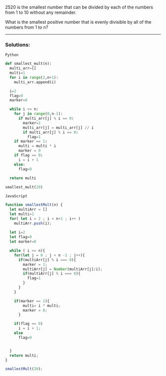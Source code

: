 2520 is the smallest number that can be divided by each of the numbers from 1 to 10 without any remainder.

What is the smallest positive number that is evenly divisible by all of the numbers from 1 to n?
___
### Solutions:

```Python```

```python
def smallest_mult(n):
  multi_arr=[]
  multi=1
  for i in range(2,n+1):
    multi_arr.append(i)

  i=2
  flag=0
  marker=0

  while i <= n:
    for j in range(0,n-1):
      if multi_arr[j] % i == 0:
        marker=1
        multi_arr[j] = multi_arr[j] // i
        if multi_arr[j] % i == 0:
          flag=1
    if marker == 1:
      multi = multi * i
      marker = 0
    if flag == 0:
      i = i + 1
    else:
      flag=0
  
  return multi

smallest_mult(20)
 ```

```JavaScript```

```javascript
function smallestMult(n) {
  let multiArr = []
  let multi=1
  for( let i = 2 ; i < n+1 ; i++ )
    multiArr.push(i);
  
  let i=2
  let flag=0
  let marker=0

  while ( i <= n){
    for(let j = 0 ; j < n -1 ; j++){
      if(multiArr[j] % i === 0){
        marker = 1;
        multiArr[j] = Number(multiArr[j]/i);
        if(multiArr[j] % i === 0){
          flag=1
        } 
      }
    }

    if(marker == 1){
        multi= i * multi;
        marker = 0;
      }

    if(flag == 0)
      i = i + 1;
    else
      flag=0


  }
  return multi;
}

smallestMult(20);
```
